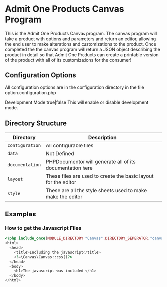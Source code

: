 # Admit One Products Canvas Program

This is the Admit One Products Canvas program. The canvas program will take a product with options and parameters and 
return an editor, allowing the end user to make alterations and customizations to the product. Once completed the 
the canvas program will return a JSON object describing the product in detail so that Admit One Products can create
a printable version of the product with all of its customizations for the consumer!

## Configuration Options

All configuration options are in the configuration directory in the file option.configuration.php

Development Mode true|false
This will enable or disable development mode.

## Directory Structure
Directory | Description
--- | --- 
`configuration` | All configurable files
`data` | Not Defined
`documentation` | PHPDocumentor will generate all of its documentation here
`layout` | These files are used to create the basic layout for the editor
`style` | These are all the style sheets used to make make the editor

## Examples
### How to get the Javascript Files
```php
<?php include_once(MODULE_DIRECTORY."Canvas".DIRECTORY_SEPERATOR."canvas.module.php");
<html>
  <head>
    <title>Including the javascript</title>
    <?=\Canvas\Canvas::css()?>
  </head>
  <body>
    <h1>The javascript was included </h1>
  </body>
</html>
```


